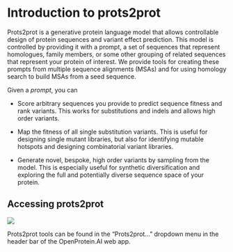 # Introduction to prots2prot

Prots2prot is a generative protein language model that allows controllable design of protein sequences and variant effect prediction. This model is controlled by providing it with a prompt, a set of sequences that represent homologues, family members, or some other grouping of related sequences that represent your protein of interest. We provide tools for creating these prompts from multiple sequence alignments (MSAs) and for using homology search to build MSAs from a seed sequence.

Given a *prompt*, you can

* Score arbitrary sequences you provide to predict sequence fitness and rank variants. This works for substitutions and indels and allows high order variants.

* Map the fitness of all single substitution variants. This is useful for designing single mutant libraries, but also for identifying mutable hotspots and designing combinatorial variant libraries.

* Generate novel, bespoke, high order variants by sampling from the model. This is especially useful for synthetic diversification and exploring the full and potentially diverse sequence space of your protein.

## Accessing prots2prot

![](45_access_prots.png)

Prots2prot tools can be found in the “Prots2prot…” dropdown menu in the header bar of the OpenProtein.AI web app.